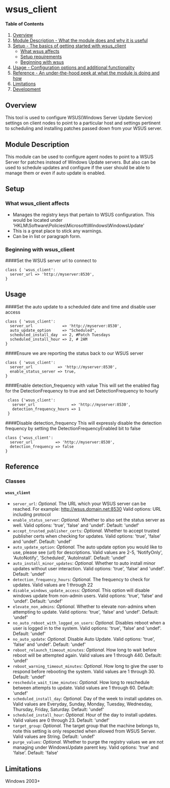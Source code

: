 # wsus_client

#### Table of Contents

1. [Overview](#overview)
2. [Module Description - What the module does and why it is useful](#module-description)
3. [Setup - The basics of getting started with wsus_client](#setup)
    * [What wsus affects](#what-wsus_client-affects)
    * [Setup requirements](#setup-requirements)
    * [Beginning with wsus](#beginning-with-wsus_client)
4. [Usage - Configuration options and additional functionality](#usage)
5. [Reference - An under-the-hood peek at what the module is doing and how](#reference)
6. [Limitations](#limitations)
7. [Development](#development)

## Overview

This tool is used to configure WSUS(Windows Server Update Service) settings on client nodes to point to a particular host
 and settings pertinent to scheduling and installing patches passed down from your WSUS server.

## Module Description

This module can be used to configure agent nodes to point to a WSUS Server for patches instead of Windows Update servers.
 But also can be used to schedule updates and configure if the user should be able to manage them or even if auto update is enabled.

## Setup

### What wsus_client affects

* Manages the registry keys that pertain to WSUS configuration.
  This would be located under 'HKLM\Software\Policies\Microsoft\Windows\WindowsUpdate'
* This is a great place to stick any warnings.
* Can be in list or paragraph form.

### Beginning with wsus_client

####Set the WSUS server url to connect to
 ```
 class { 'wsus_client':
   server_url => 'http://myserver:8530',
 }
 ```

## Usage

####Set the auto update to a scheduled date and time and disable user access
```
class { 'wsus_client':
  server_url             => 'http://myserver:8530',
  auto_update_option     => "Scheduled",
  scheduled_install_day  => 2, #Patch Tuesdays 
  scheduled_install_hour => 2, # 2AM
}
```

####Ensure we are reporting the status back to our WSUS server
```
class { 'wsus_client':
  server_url           => 'http://myserver:8530',
  enable_status_server => true,
}
```

####Enable detection_frequency with value
This will set the enabled flag for the DetectionFrequency to true and set DetectionFrequency to hourly
```
 class {'wsus_client':
   server_url                => 'http://myserver:8530',
   detection_frequency_hours => 1
 }
```

####Disable detection_frequency
This will expressly disable the detection frequency by setting the DetectionFrequencyEnabled bit to false
```
class {'wsus_client':
  server_url          => 'http://myserver:8530',
  detection_frequency => false
}
```

## Reference

### Classes

#### `wsus_client`

* `server_url`: *Optional.* The URL which your WSUS server can be reached.  For example: http://wsus.domain.net:8530 Valid options: URL including protocol
* `enable_status_server`: *Optional.* Whether to also set the status server as well. Valid options: 'true', 'false' and 'undef'. Default: 'undef'
* `accept_trusted_publisher_certs`: *Optional.* Whether to accept trusted publisher certs when checking for updates. Valid options: 'true', 'false' and 'undef'. Default: 'undef'
* `auto_update_option`: *Optional.* The auto update option you would like to use, please see (url) for descriptions.  Valid values are 2-5, 'NotifyOnly', 'AutoNotify', 'Scheduled', 'AutoInstall'. Default: 'undef'
* `auto_install_minor_updates`: *Optional.* Whether to auto install minor updates without user interaction. Valid options: 'true', 'false' and 'undef'. Default: 'undef'
* `detection_frequency_hours`: *Optional.* The frequency to check for updates. Valid values are 1 through 22 
* `disable_windows_update_access`: *Optional.* This option will disable windows update from non-admin users. Valid options: 'true', 'false' and 'undef'. Default: 'undef'
* `elevate_non_admins`: *Optional.* Whether to elevate non-admins when attempting to update. Valid options: 'true', 'false' and 'undef'. Default: 'undef'
* `no_auto_reboot_with_logged_on_users`: *Optional.* Disables reboot when a user is logged in to the system. Valid options: 'true', 'false' and 'undef'. Default: 'undef'
* `no_auto_update`: *Optional.* Disable Auto Update. Valid options: 'true', 'false' and 'undef'. Default: 'undef'
* `reboot_relaunch_timeout_minutes`: *Optional.* How long to wait before reboot will be attempted again. Valid values are 1 through 440. Default: 'undef'
* `reboot_warning_timeout_minutes`: *Optional.* How long to give the user to respond before rebooting the system. Valid values are 1 through 30. Default: 'undef'
* `reschedule_wait_time_minutes`: *Optional.* How long to reschedule between attempts to update. Valid values are 1 through 60. Default: 'undef'
* `scheduled_install_day`: *Optional.* Day of the week to install updates on. Valid values are Everyday, Sunday, Monday, Tuesday, Wednesday, Thursday, Friday, Saturday. Default: 'undef'
* `scheduled_install_hour`: *Optional.* Hour of the day to install updates. Valid values are 0 through 23. Default: 'undef'
* `target_group`: *Optional.* The target group that the machine belongs to, note this setting is only respected when allowed from WSUS Server. Valid values are String. Default: 'undef'
* `purge_values`: *Optional.* Whether to purge the registry values we are not managing under WindowsUpdate parent key. Valid options: 'true' and 'false'. Default: 'false'

## Limitations

Windows 2003+


